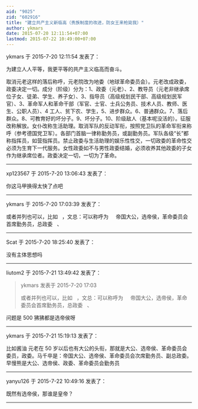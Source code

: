 ```yaml
---
aid: "9025"
zid: "602916"
title: "建立共产主义新临高（贵族制度的改进，防女王来枪毙我）"
author: ykmars
date: 2015-07-20 12:11:54+07:00
lastmod: 2015-07-22 10:49:00+07:00
---
```


ykmars 于 2015-7-20 12:11:54 发表了：

为建立人人平等，我更平等的共产主义临高而奋斗。

取消元老这样的落后称呼，元老院改为地委（地球革命委员会）。元老改成政委，政委决定一切。成分（阶级）分为：1、政委（元老）、2、教导员（元老非继承席位子女、徒弟、学生、养子女）、3、指导员（高级规划民干部、高级规划民军官）、3、革命军人和革命干部（军官、士官、士兵公务员、技术人员、教师、医生、公职人员）、4 工人、贫下农、学生，5、进步群众。6、普通群众。7、落后群众。8、可教育好的坏分子。9、坏分子。10、阶级敌人（基本呢没活的）。征服改称解放。女仆改称生活助理。取消军队的反动军衔，按照党卫队的革命军衔来称呼（参考德国党卫军）。各部门首脑一律称勤务员，或副勤务员。军队各级“长”都称指挥员，如营指挥员。禁止政委与生活助理的娱乐性性交，一切政委的革命性交必须为生育下一代服务。女性政委如不与男性政委结婚，必须收养其他政委的子女作为继承席位者。政委决定一切，一切为了革命。

---

xp123567 于 2015-7-20 13:06:43 发表了：

你这马甲换得太快了点吧

---

ykmars 于 2015-7-20 17:03:39 发表了：

或者并列也可以，比如   ，文总：可以称呼为     帝国大公，选帝侯，革命委员会首席勤务员，总政委   、

---

Scat 于 2015-7-20 18:25:40 发表了：

没有主体思想吗

---

liutom2 于 2015-7-21 13:49:42 发表了：

> ykmars 发表于 2015-7-20 17:03
>
> 或者并列也可以，比如   ，文总：可以称呼为     帝国大公，选帝侯，革命委员会首席勤务员，总政委   、

问题是 500 狒狒都是选帝侯呀

---

ykmars 于 2015-7-21 15:19:13 发表了：

比如酱油 元老在 50 岁以后也有大公的头衔，那就是大公、选帝侯、革命委员会委员，政委。马千卒是：帝国大公、选帝侯、革命委员会次席勤务员、副总政委。早慢熊是大公、选帝侯、政委、革命委员会勤务员

---

yanyu126 于 2015-7-22 10:49:16 发表了：

既然有选帝侯，那谁是皇帝？

---
